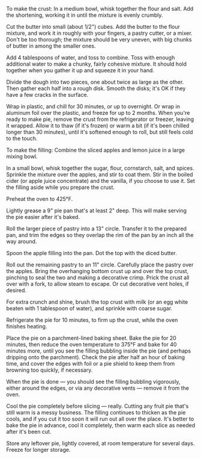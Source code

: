 To make the crust: In a medium bowl, whisk together the flour and salt. Add the shortening, working it in until the mixture is evenly crumbly.

Cut the butter into small (about 1/2") cubes. Add the butter to the flour mixture, and work it in roughly with your fingers, a pastry cutter, or a mixer. Don't be too thorough; the mixture should be very uneven, with big chunks of butter in among the smaller ones.

Add 4 tablespoons of water, and toss to combine. Toss with enough additional water to make a chunky, fairly cohesive mixture. It should hold together when you gather it up and squeeze it in your hand.

Divide the dough into two pieces, one about twice as large as the other. Then gather each half into a rough disk. Smooth the disks; it's OK if they have a few cracks in the surface.

Wrap in plastic, and chill for 30 minutes, or up to overnight. Or wrap in aluminum foil over the plastic, and freeze for up to 2 months. When you're ready to make pie, remove the crust from the refrigerator or freezer, leaving it wrapped. Allow it to thaw (if it's frozen) or warm a bit (if it's been chilled longer than 30 minutes), until it's softened enough to roll, but still feels cold to the touch.

To make the filling: Combine the sliced apples and lemon juice in a large mixing bowl.

In a small bowl, whisk together the sugar, flour, cornstarch, salt, and spices. Sprinkle the mixture over the apples, and stir to coat them. Stir in the boiled cider (or apple juice concentrate) and the vanilla, if you choose to use it. Set the filling aside while you prepare the crust.

Preheat the oven to 425°F.

Lightly grease a 9" pie pan that's at least 2" deep. This will make serving the pie easier after it's baked.

Roll the larger piece of pastry into a 13" circle. Transfer it to the prepared pan, and trim the edges so they overlap the rim of the pan by an inch all the way around.

Spoon the apple filling into the pan. Dot the top with the diced butter.

Roll out the remaining pastry to an 11" circle. Carefully place the pastry over the apples. Bring the overhanging bottom crust up and over the top crust, pinching to seal the two and making a decorative crimp. Prick the crust all over with a fork, to allow steam to escape. Or cut decorative vent holes, if desired.

For extra crunch and shine, brush the top crust with milk (or an egg white beaten with 1 tablespoon of water), and sprinkle with coarse sugar.

Refrigerate the pie for 10 minutes, to firm up the crust, while the oven finishes heating.

Place the pie on a parchment-lined baking sheet. Bake the pie for 20 minutes, then reduce the oven temperature to 375°F and bake for 40 minutes more, until you see the filling bubbling inside the pie (and perhaps dripping onto the parchment). Check the pie after half an hour of baking time, and cover the edges with foil or a pie shield to keep them from browning too quickly, if necessary.

When the pie is done — you should see the filling bubbling vigorously, either around the edges, or via any decorative vents — remove it from the oven.

Cool the pie completely before slicing — really. Cutting any fruit pie that's still warm is a messy business. The filling continues to thicken as the pie cools, and if you cut it too soon it will run out all over the place. It's better to bake the pie in advance, cool it completely, then warm each slice as needed after it's been cut.

Store any leftover pie, lightly covered, at room temperature for several days. Freeze for longer storage.